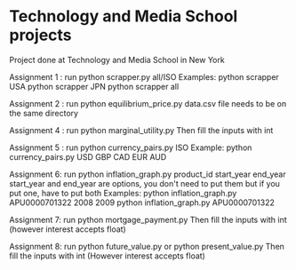 # Technology and Media School projects
Project done at Technology and Media School in New York

Assignment 1 :
run python scrapper.py all/ISO
Examples:
python scrapper USA
python scrapper JPN
python scrapper all

Assignment 2 :
run python equilibrium_price.py
data.csv file needs to be on the same directory

Assignment 4 :
run python marginal_utility.py
Then fill the inputs with int

Assignment 5 :
run python currency_pairs.py ISO
Example:
python currency_pairs.py USD GBP CAD EUR AUD

Assignment 6:
run python inflation_graph.py product_id start_year end_year
start_year and end_year are options, you don't need to put them but if you put one, have to put both
Examples:
python inflation_graph.py APU0000701322 2008 2009
python inflation_graph.py APU0000701322

Assignment 7:
run python mortgage_payment.py
Then fill the inputs with int (however interest accepts float)

Assignment 8:
run python future_value.py or python present_value.py
Then fill the inputs with int (However interest accepts float)